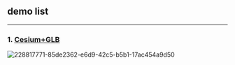 
## demo list
---
### 1. [Cesium+GLB](/cesium/glb/index)
![228817771-85de2362-e6d9-42c5-b5b1-17ac454a9d50](https://user-images.githubusercontent.com/65691166/228818147-77ea1851-5ca4-459f-b169-7c9fc07d0987.png)
